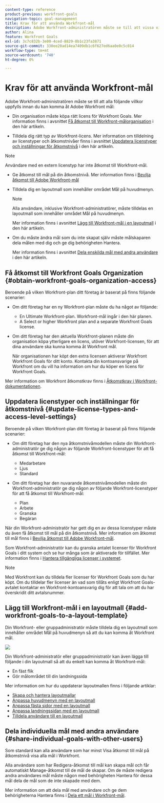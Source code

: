 ```yaml
---
content-type: reference
product-previous: workfront-goals
navigation-topic: goal-management
title: Krav för att använda Workfront-mål
description: Adobe Workfront-administratören måste se till att vissa villkor uppfylls innan du kan komma åt Adobe Workfront mål.
author: Alina
feature: Workfront Goals
exl-id: 3c7c832b-3e00-4ced-8829-8b1c23fa3871
source-git-commit: 330ee20ad14ea7409db1c6f627ed6aa0e0c5c014
workflow-type: tm+mt
source-wordcount: '740'
ht-degree: 0%

---
```


# Krav för att använda Workfront-mål

Adobe Workfront-administratören måste se till att alla följande villkor uppfylls innan du kan komma åt Adobe Workfront mål:

<!--drafted for P&P - replace the first bullet with this one when licensing changes: 
* Your company must purchase the correct Adobe Worfront plan or Adobe Workfront Goal license. For information, see the section [Obtain Workfront Goals organization access](#obtain-workfront-goals-organization-access)in this article.-->

* Din organisation måste köpa rätt licens för Workfront Goals. Mer information finns i avsnittet [Få åtkomst till Workfront-målorganisation](#obtain-workfront-goals-organization-access) i den här artikeln.

* Tilldela dig rätt typ av Workfront-licens. Mer information om tilldelning av licenstyper och åtkomstnivåer finns i avsnittet [Uppdatera licenstyper och inställningar för åtkomstnivå](#update-license-types-and-access-level-settings) i den här artikeln.

>[!NOTE]
>
>Användare med en extern licenstyp har inte åtkomst till Workfront-mål.

* Ge åtkomst till mål på din åtkomstnivå. Mer information finns i [Bevilja åtkomst till Adobe Workfront-mål](../../administration-and-setup/add-users/configure-and-grant-access/grant-access-goals.md)

* Tilldela dig en layoutmall som innehåller området Mål på huvudmenyn.

  >[!NOTE]
  >
  >Alla användare, inklusive Workfront-administratörer, måste tilldelas en layoutmall som innehåller området Mål på huvudmenyn.

  Mer information finns i avsnittet [Lägg till Workfront-mål i en layoutmall](#add-workfront-goals-to-a-layout-template) i den här artikeln.

* Om du måste ändra mål som du inte skapat själv måste målskaparen dela målen med dig och ge dig behörigheten Hantera.

  Mer information finns i avsnittet [Dela enskilda mål med andra användare](#share-individual-goals-with-other-users) i den här artikeln.

## Få åtkomst till Workfront Goals Organization {#obtain-workfront-goals-organization-access}


Beroende på vilken Workfront-plan ditt företag är baserat på finns följande scenarier:

* Om ditt företag har en ny Workfront-plan måste du ha något av följande:

   * En Ultimate Workfront-plan. Workfront-mål ingår i den här planen.
   * A Select or higher Workfront plan and a separate Workfront Goals license.

* Om ditt företag har den aktuella Workfront-planen måste din organisation köpa ytterligare en licens, utöver Workfront-licensen, för att dina användare ska kunna komma åt Workfront mål.

  När organisationen har köpt den extra licensen aktiverar Workfront Workfront Goals för ditt konto. Kontakta din kontoansvarige på Workfront om du vill ha information om hur du köper en licens för Workfront Goals.

Mer information om Workfront åtkomstkrav finns i [Åtkomstkrav i Workfront-dokumentationen](/help/quicksilver/administration-and-setup/add-users/access-levels-and-object-permissions/access-level-requirements-in-documentation.md).

## Uppdatera licenstyper och inställningar för åtkomstnivå  {#update-license-types-and-access-level-settings}

Beroende på vilken Workfront-plan ditt företag är baserat på finns följande scenarier:

* Om ditt företag har den nya åtkomstnivåmodellen måste din Workfront-administratör ge dig någon av följande Workfront-licenstyper för att få åtkomst till Workfront-mål:

   * Medarbetare
   * Ljus
   * Standard

* Om ditt företag har den nuvarande åtkomstnivåmodellen måste din Workfront-administratör ge dig någon av följande Workfront-licenstyper för att få åtkomst till Workfront-mål:

   * Plan
   * Arbete
   * Granska
   * Begäran

När din Workfront-administratör har gett dig en av dessa licenstyper måste du även få åtkomst till mål på din åtkomstnivå. Mer information om åtkomst till mål finns i [Bevilja åtkomst till Adobe Workfront-mål](../../administration-and-setup/add-users/configure-and-grant-access/grant-access-goals.md).

Som Workfront-administratör kan du granska antalet licenser för Workfront Goals i ditt system och se hur många som är aktiverade för tillfället. Mer information finns i [Hantera tillgängliga licenser i systemet](../../administration-and-setup/get-started-wf-administration/manage-available-licenses-in-your-system.md).

>[!NOTE]
>
>Med Workfront kan du tilldela fler licenser för Workfront Goals som du har köpt. Om du tilldelar fler licenser än vad som tillåts enligt Workfront Goals-avtalet kontaktar en Workfront-kontoansvarig dig för att tala om att du har överskridit ditt avtalsnummer.

## Lägg till Workfront-mål i en layoutmall {#add-workfront-goals-to-a-layout-template}

Din Workfront- eller gruppadministratör måste tilldela dig en layoutmall som innehåller området Mål på huvudmenyn så att du kan komma åt Workfront mål.

![](assets/layout-template-align-highlighted-350x220.png)

Din Workfront-administratör eller gruppadministratör kan även lägga till följande i din layoutmall så att du enkelt kan komma åt Workfront-mål:

* En fäst flik
* Gör målområdet till din landningssida

Mer information om hur du uppdaterar layoutmallen finns i följande artiklar:

* [Skapa och hantera layoutmallar](../../administration-and-setup/customize-workfront/use-layout-templates/create-and-manage-layout-templates.md)
* [Anpassa huvudmenyn med en layoutmall](../../administration-and-setup/customize-workfront/use-layout-templates/customize-main-menu.md)
* [Anpassa fästa sidor med en layoutmall](../../administration-and-setup/customize-workfront/use-layout-templates/customize-pinned-pages.md)
* [Anpassa landningssidan med en layoutmall](../../administration-and-setup/customize-workfront/use-layout-templates/customize-landing-page.md)
* [Tilldela användare till en layoutmall](../../administration-and-setup/customize-workfront/use-layout-templates/assign-users-to-layout-template.md)

## Dela individuella mål med andra användare {#share-individual-goals-with-other-users}

Som standard kan alla användare som har minst Visa åtkomst till mål på åtkomstnivå visa alla mål i Workfront.

Alla användare som har Redigera-åtkomst till mål kan skapa mål och får automatiskt Manage-åtkomst till de mål de skapar. Om de måste redigera andra användares mål måste någon med behörigheten Hantera för dessa mål dela de mål som de inte skapade med dem.

Mer information om att dela mål med användare och ge dem behörigheterna Hantera finns i [Dela ett mål i Workfront-mål](../../workfront-goals/workfront-goals-settings/share-a-goal.md).
